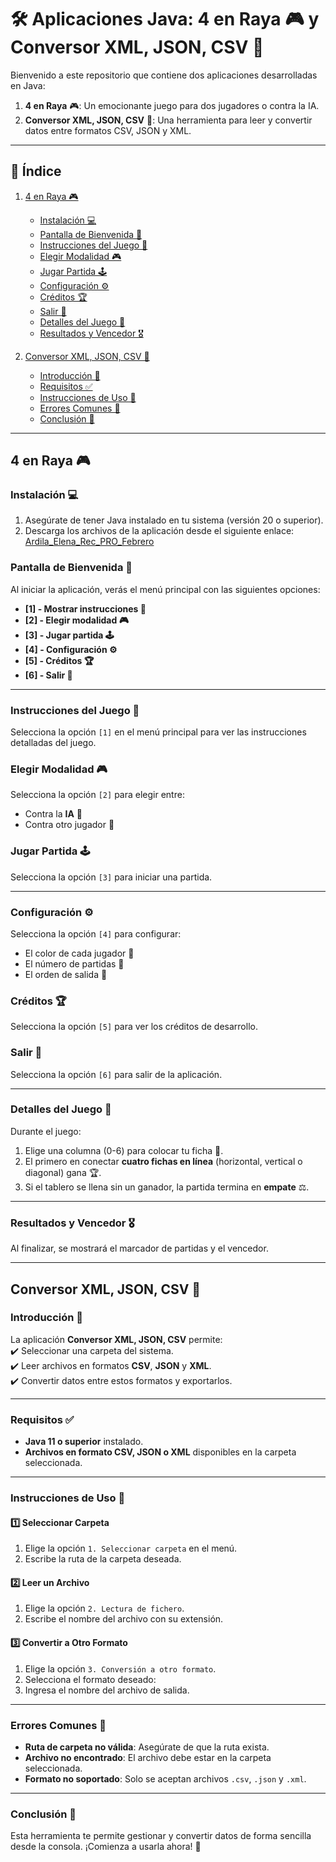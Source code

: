 # 🛠️ Aplicaciones Java: 4 en Raya 🎮 y Conversor XML, JSON, CSV 📂

Bienvenido a este repositorio que contiene dos aplicaciones desarrolladas en Java:  
1. **4 en Raya** 🎮: Un emocionante juego para dos jugadores o contra la IA.  
2. **Conversor XML, JSON, CSV** 📂: Una herramienta para leer y convertir datos entre formatos CSV, JSON y XML.  

---

## 📜 **Índice**

1. [4 en Raya 🎮](#4-en-raya-)
   - [Instalación 💻](#instalación-)
   - [Pantalla de Bienvenida 🎉](#pantalla-de-bienvenida-)
   - [Instrucciones del Juego 📜](#instrucciones-del-juego-)
   - [Elegir Modalidad 🎮](#elegir-modalidad-)
   - [Jugar Partida 🕹️](#jugar-partida-)
   - [Configuración ⚙️](#configuración-)
   - [Créditos 🏆](#créditos-)
   - [Salir 🚪](#salir-)
   - [Detalles del Juego 🎲](#detalles-del-juego-)
   - [Resultados y Vencedor 🎖️](#resultados-y-vencedor-)

2. [Conversor XML, JSON, CSV 📂](#conversor-xml-json-csv-)
   - [Introducción 📖](#introducción-)
   - [Requisitos ✅](#requisitos-)
   - [Instrucciones de Uso 🚀](#instrucciones-de-uso-)
   - [Errores Comunes 🛑](#errores-comunes-)
   - [Conclusión 🎯](#conclusión-)

---

## 4 en Raya 🎮

### Instalación 💻

1. Asegúrate de tener Java instalado en tu sistema (versión 20 o superior).
2. Descarga los archivos de la aplicación desde el siguiente enlace:  
   [Ardila_Elena_Rec_PRO_Febrero](https://github.com/elenardila/Ardila_Elena_Rec_PRO_Febrero.git)

### Pantalla de Bienvenida 🎉

Al iniciar la aplicación, verás el menú principal con las siguientes opciones:
- **[1] - Mostrar instrucciones 📖**  
- **[2] - Elegir modalidad 🎮**  
- **[3] - Jugar partida 🕹️**  
- **[4] - Configuración ⚙️**  
- **[5] - Créditos 🏆**  
- **[6] - Salir 🚪**  

---

### Instrucciones del Juego 📜

Selecciona la opción `[1]` en el menú principal para ver las instrucciones detalladas del juego.

### Elegir Modalidad 🎮

Selecciona la opción `[2]` para elegir entre:  
- Contra la **IA** 🤖  
- Contra otro jugador **👥**

### Jugar Partida 🕹️

Selecciona la opción `[3]` para iniciar una partida.  

---

### Configuración ⚙️

Selecciona la opción `[4]` para configurar:  
- El color de cada jugador 🎨  
- El número de partidas 🔢  
- El orden de salida 🔄  

### Créditos 🏆

Selecciona la opción `[5]` para ver los créditos de desarrollo.

### Salir 🚪

Selecciona la opción `[6]` para salir de la aplicación.

---

### Detalles del Juego 🎲

Durante el juego:  
1. Elige una columna (0-6) para colocar tu ficha 🔽.  
2. El primero en conectar **cuatro fichas en línea** (horizontal, vertical o diagonal) gana 🏆.  
3. Si el tablero se llena sin un ganador, la partida termina en **empate** ⚖️.  

---

### Resultados y Vencedor 🎖️

Al finalizar, se mostrará el marcador de partidas y el vencedor.  

---

## Conversor XML, JSON, CSV 📂

### Introducción 📖

La aplicación **Conversor XML, JSON, CSV** permite:  
✔️ Seleccionar una carpeta del sistema.  
✔️ Leer archivos en formatos **CSV**, **JSON** y **XML**.  
✔️ Convertir datos entre estos formatos y exportarlos.

---

### Requisitos ✅

- **Java 11 o superior** instalado.  
- **Archivos en formato CSV, JSON o XML** disponibles en la carpeta seleccionada.

---

### Instrucciones de Uso 🚀

#### 1️⃣ Seleccionar Carpeta

1. Elige la opción `1. Seleccionar carpeta` en el menú.  
2. Escribe la ruta de la carpeta deseada.  

#### 2️⃣ Leer un Archivo

1. Elige la opción `2. Lectura de fichero`.  
2. Escribe el nombre del archivo con su extensión.  

#### 3️⃣ Convertir a Otro Formato

1. Elige la opción `3. Conversión a otro formato`.  
2. Selecciona el formato deseado:  
3. Ingresa el nombre del archivo de salida.  

---

### Errores Comunes 🛑

- **Ruta de carpeta no válida**: Asegúrate de que la ruta exista.  
- **Archivo no encontrado**: El archivo debe estar en la carpeta seleccionada.  
- **Formato no soportado**: Solo se aceptan archivos `.csv`, `.json` y `.xml`.

---

### Conclusión 🎯

Esta herramienta te permite gestionar y convertir datos de forma sencilla desde la consola. ¡Comienza a usarla ahora! 🎉


